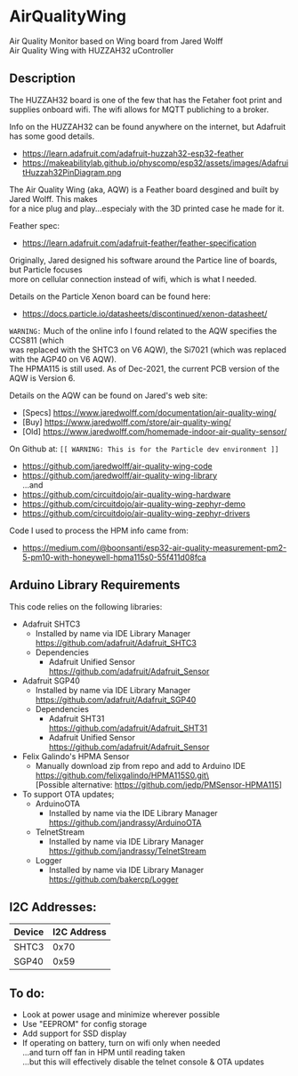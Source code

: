 # AirQualityWing

Air Quality Monitor based on Wing board from Jared Wolff\
Air Quality Wing with HUZZAH32 uController

## Description

The HUZZAH32 board is one of the few that has the Fetaher foot print and\
supplies onboard wifi. The wifi allows for MQTT publiching to a broker.

Info on the HUZZAH32 can be found anywhere on the internet, but Adafruit has some good details.
- https://learn.adafruit.com/adafruit-huzzah32-esp32-feather
- https://makeabilitylab.github.io/physcomp/esp32/assets/images/AdafruitHuzzah32PinDiagram.png

The Air Quality Wing (aka, AQW) is a Feather board desgined and built by Jared Wolff. This makes\
for a nice plug and play...especialy with the 3D printed case he made for it.

Feather spec:
- https://learn.adafruit.com/adafruit-feather/feather-specification

Originally, Jared designed his software around the Partice line of boards, but Particle focuses\
more on cellular connection instead of wifi, which is what I needed.

Details on the Particle Xenon board can be found here:
- https://docs.particle.io/datasheets/discontinued/xenon-datasheet/

```WARNING:``` Much of the online info I found related to the AQW specifies the CCS811 (which\
was replaced with the SHTC3 on V6 AQW), the Si7021 (which was replaced with the AGP40 on V6  AQW).\
The HPMA115 is still used. As of Dec-2021, the current PCB version of the AQW is Version 6.

Details on the AQW can be found on Jared's web site:
- [Specs] https://www.jaredwolff.com/documentation/air-quality-wing/
- [Buy] https://www.jaredwolff.com/store/air-quality-wing/
- [Old] https://www.jaredwolff.com/homemade-indoor-air-quality-sensor/

On Github at: ```[[ WARNING: This is for the Particle dev environment ]]```
- https://github.com/jaredwolff/air-quality-wing-code
- https://github.com/jaredwolff/air-quality-wing-library \
...and
- https://github.com/circuitdojo/air-quality-wing-hardware
- https://github.com/circuitdojo/air-quality-wing-zephyr-demo
- https://github.com/circuitdojo/air-quality-wing-zephyr-drivers

Code I used to process the HPM info came from:
- https://medium.com/@boonsanti/esp32-air-quality-measurement-pm2-5-pm10-with-honeywell-hpma115s0-55f411d08fca


## Arduino Library Requirements

This code relies on the following libraries:

* Adafruit SHTC3
   - Installed by name via IDE Library Manager\
     https://github.com/adafruit/Adafruit_SHTC3
   - Dependencies
     - Adafruit Unified Sensor\
       https://github.com/adafruit/Adafruit_Sensor
* Adafruit SGP40
   - Installed by name via IDE Library Manager\
     https://github.com/adafruit/Adafruit_SGP40
   - Dependencies
     - Adafruit SHT31\
       https://github.com/adafruit/Adafruit_SHT31
     - Adafruit Unified Sensor\
       https://github.com/adafruit/Adafruit_Sensor
* Felix Galindo's HPMA Sensor
   - Manually download zip from repo and add to Arduino IDE\
     https://github.com/felixgalindo/HPMA115S0.git\ \
     [Possible alternative: https://github.com/jedp/PMSensor-HPMA115]
* To support OTA updates;
   * ArduinoOTA
     - Installed by name via the IDE Library Manager\
       https://github.com/jandrassy/ArduinoOTA
   * TelnetStream
     - Installed by name via IDE Library Manager\
       https://github.com/jandrassy/TelnetStream
   * Logger
     - Installed by name via IDE Library Manager\
       https://github.com/bakercp/Logger

## I2C Addresses:
| Device | I2C Address |
| ------ | ----------- |
| SHTC3 | 0x70 |
| SGP40 | 0x59 |

 
## To do:
 - Look at power usage and minimize wherever possible
 - Use "EEPROM" for config storage
 - Add support for SSD display
 - If operating on battery, turn on wifi only when needed\
   ...and turn off fan in HPM until reading taken\
   ...but this will effectively disable the telnet console & OTA updates
